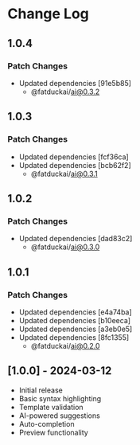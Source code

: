 # Change Log

## 1.0.4

### Patch Changes

- Updated dependencies [91e5b85]
  - @fatduckai/ai@0.3.2

## 1.0.3

### Patch Changes

- Updated dependencies [fcf36ca]
- Updated dependencies [bcb62f2]
  - @fatduckai/ai@0.3.1

## 1.0.2

### Patch Changes

- Updated dependencies [dad83c2]
  - @fatduckai/ai@0.3.0

## 1.0.1

### Patch Changes

- Updated dependencies [e4a74ba]
- Updated dependencies [b10eeca]
- Updated dependencies [a3eb0e5]
- Updated dependencies [8fc1355]
  - @fatduckai/ai@0.2.0

## [1.0.0] - 2024-03-12

- Initial release
- Basic syntax highlighting
- Template validation
- AI-powered suggestions
- Auto-completion
- Preview functionality
